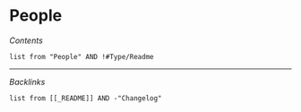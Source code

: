 # People

*Contents*

````dataview
list from "People" AND !#Type/Readme
````

---

*Backlinks*

````dataview
list from [[_README]] AND -"Changelog"
````
